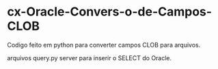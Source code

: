 # cx-Oracle-Convers-o-de-Campos-CLOB

Codigo feito em python para converter campos CLOB para arquivos.

arquivos query.py server para inserir o SELECT do Oracle.
